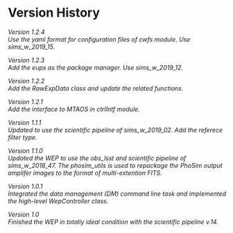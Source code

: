 # Version History

*Version 1.2.4* \
*Use the yaml format for configuration files of cwfs module. Use sims_w_2019_15.*

*Version 1.2.3* \
*Add the eups as the package manager. Use sims_w_2019_12.*

*Version 1.2.2* \
*Add the RawExpData class and update the related functions.*

*Version 1.2.1* \
*Add the interface to MTAOS in ctrlIntf module.*

*Version 1.1.1* \
*Updated to use the scientific pipeline of sims_w_2019_02. Add the referece filter type.*

*Version 1.1.0* \
*Updated the WEP to use the obs_lsst and scientific pipeline of sims_w_2018_47. The phosim_utils is used to repackage the PhoSim output amplifer images to the format of multi-extention FITS.*

*Version 1.0.1* \
*Integrated the data management (DM) command line task and implemented the high-level WepController class.*

*Version 1.0* \
*Finished the WEP in totally ideal condition with the scientific pipeline v.14.*
